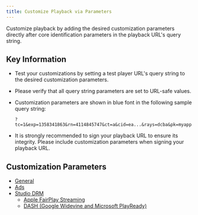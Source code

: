 ```yaml
---
title: Customize Playback via Parameters
---
```


Customize playback by adding the desired customization parameters directly after core identification parameters in the playback URL's query string.

## Key Information

- Test your customizations by setting a test player URL's query string to the desired customization parameters.
- Please verify that all query string parameters are set to URL-safe values.
- Customization parameters are shown in blue font in the following sample query string:

    ```
    ?tc=1&exp=1358341863&rn=4114845747&ct=a&cid=ea...&rays=dcba&pk=myapp&...&sig=dm13...
    ```
- It is strongly recommended to sign your playback URL to ensure its integrity. Please include customization parameters when signing your playback URL.

## Customization Parameters

- [General](/uplynk/deliver/playback_urls/general_parameters)
- [Ads](/uplynk/deliver/playback_urls/ad_parameters)
- [Studio DRM](/uplynk/deliver/playback_urls/studio_drm)
    - [Apple FairPlay Streaming](/uplynk/deliver/playback_urls/apple_fairplay_streaming_drm)
    - [DASH (Google Widevine and Microsoft PlayReady)](/uplynk/deliver/playback_urls/dash)
